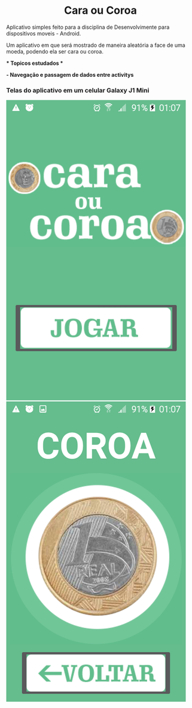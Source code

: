 
<h1  align="center">Cara ou Coroa</h1>

  

<p  align="center">

Aplicativo simples feito para a disciplina de Desenvolvimente para dispositivos moveis - Android.

</p>
Um aplicativo em que será mostrado de maneira aleatória a face de uma moeda, podendo ela ser cara ou coroa.
  

<b> * Topicos estudados *

<p>
 - Navegação e passagem de dados entre activitys <br>
</p>

<h3> Telas do aplicativo em um celular Galaxy J1 Mini</h3>

<p float="left">
<img  alt="Imagem mostrando a tela inicial do aplicativo"  title="Demonstração aplicativo, tela inicial"  src="./github/telaPrincipal.png"> <img  alt="Imagem mostrando a tela resultado do aplicativo"  title="Demonstração aplicativo, tela resultado"  src="./github/telaResultado.png">
</p>



